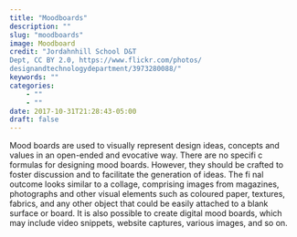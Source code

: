 ```yaml
---
title: "Moodboards"
description: ""
slug: "moodboards"
image: Moodboard
credit: "Jordahnhill School D&TDept, CC BY 2.0, https://www.flickr.com/photos/designandtechnologydepartment/3973280088/"
keywords: ""
categories:
    - ""
    - ""
date: 2017-10-31T21:28:43-05:00
draft: false
---
```


Mood boards are used to visually represent design ideas, concepts and values in an open-ended and evocative way. There are no specifi c formulas for designing mood boards. However, they should be crafted to foster discussion and to facilitate the generation of ideas. The fi nal outcome looks similar to a collage, comprising images from magazines, photographs and other visual elements such as coloured paper, textures, fabrics, and any other object that could be easily attached to a blank surface or board. It is also possible to create digital mood boards, which may include video snippets, website captures, various images, and so on.
